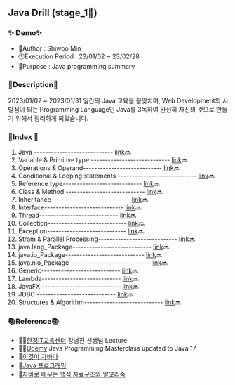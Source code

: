## Java Drill (stage_1🐣)

### ✨ Demo✨
* 🐤Author : Shiwoo Min
* 🕚Execution Period : 23/01/02 ~ 23/02/28
* 🚀Purpose : Java programming summary

### 📌Description📌
2023/01/02 ~ 2023/01/31 일간의 Java 교육을 끝맞치며,
 Web Development의 시발점이 되는 Programming Language인 Java를 3독하여 완전히 자신의 것으로 만들기 위해서 정리하게 되었습니다. 
 
###  📑Index 📑
1. Java ---------------------------- [link]()🔜
2. Variable & Primitive type ---------------------------- [link]()🔜
3. Operations & Operand---------------------------- [link]()🔜
4. Conditional & Looping statements ---------------------------- [link]()🔜
5. Reference type---------------------------- [link]()🔜
6. Class & Method ---------------------------- [link]()🔜
7. Inheritance---------------------------- [link]()🔜
8. Interface---------------------------- [link]()🔜
9. Thread---------------------------- [link]()🔜
10. Collection---------------------------- [link]()🔜
11. Exception---------------------------- [link]()🔜
12. Stram & Parallel Processing---------------------------- [link]()🔜
13. java.lang_Package---------------------------- [link]()🔜
14. java.io_Package---------------------------- [link]()🔜
15. java.nio_Package ---------------------------- [link]()🔜
16. Generic---------------------------- [link]()🔜
17. Lambda---------------------------- [link]()🔜
18. JavaFX ---------------------------- [link]()🔜
19. JDBC ---------------------------- [link]()🔜
20. Structures & Algorithm---------------------------- [link]()🔜

 ###  📚Reference📚
 * 👨‍🏫[한경IT교육센터](https://itcampus.hankyung.com/%ea%b5%90%ec%9c%a1%ea%b3%bc%ec%a0%95/?vid=19) 강병진 선생님 Lecture
 * 👩‍💻[Udemy](https://www.udemy.com/course/java-the-complete-java-developer-course/) Java Programming Masterclass updated to Java 17
 * 📙[이것이 자바다](https://www.aladin.co.kr/shop/wproduct.aspx?ItemId=50563128)
 * 📕[Java 프로그래밍](https://www.aladin.co.kr/shop/wproduct.aspx?ItemId=233468259)
 * 📗[자바로 배우는 핵심 자료구조와 알고리즘](https://www.aladin.co.kr/shop/wproduct.aspx?ItemId=148016214)
